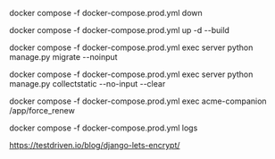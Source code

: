 
docker compose -f docker-compose.prod.yml down

docker compose -f docker-compose.prod.yml up -d --build

docker compose -f docker-compose.prod.yml exec server python manage.py migrate --noinput

docker compose -f docker-compose.prod.yml exec server python manage.py collectstatic --no-input --clear



docker compose -f docker-compose.prod.yml exec acme-companion /app/force_renew

docker compose -f docker-compose.prod.yml logs

https://testdriven.io/blog/django-lets-encrypt/

